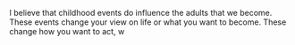 I believe that childhood events do influence the adults that we become. These events change your view on life or what you want to become. These change how you want to act, w
